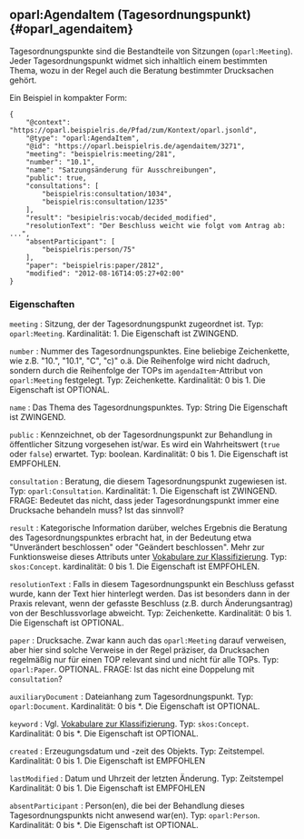 oparl:AgendaItem (Tagesordnungspunkt)  {#oparl_agendaitem}
------------------------------------

Tagesordnungspunkte sind die Bestandteile von Sitzungen (`oparl:Meeting`).
Jeder Tagesordnungspunkt widmet sich inhaltlich einem bestimmten Thema,
wozu in der Regel auch die Beratung bestimmter Drucksachen gehört.

Ein Beispiel in kompakter Form:

~~~~~  {#agendaitem_ex1 .json}
{
    "@context": "https://oparl.beispielris.de/Pfad/zum/Kontext/oparl.jsonld",
    "@type": "oparl:AgendaItem",
    "@id": "https://oparl.beispielris.de/agendaitem/3271",
    "meeting": "beispielris:meeting/281",
    "number": "10.1",
    "name": "Satzungsänderung für Ausschreibungen",
    "public": true,
    "consultations": [
        "beispielris:consultation/1034",
        "beispielris:consultation/1235"
    ],
    "result": "besipielris:vocab/decided_modified",
    "resolutionText": "Der Beschluss weicht wie folgt vom Antrag ab: ...",
    "absentParticipant": [
        "beispielris:person/75"
    ],
    "paper": "beispielris:paper/2812",
    "modified": "2012-08-16T14:05:27+02:00"
}
~~~~~

### Eigenschaften ###

`meeting`
:   Sitzung, der der Tagesordnungspunkt zugeordnet ist.
    Typ: `oparl:Meeting`.
    Kardinalität: 1.
    Die Eigenschaft ist ZWINGEND.

`number`
:   Nummer des Tagesordnungspunktes. Eine beliebige Zeichenkette, wie z.B. "10.", "10.1", "C", "c)" o.ä.
    Die Reihenfolge wird nicht dadruch, sondern durch die Reihenfolge der TOPs im `agendaItem`-Attribut von `oparl:Meeting` festgelegt.
    Typ: Zeichenkette.
    Kardinalität: 0 bis 1.
    Die Eigenschaft ist OPTIONAL.

`name`
:   Das Thema des Tagesordnungspunktes.
    Typ: String
    Die Eigenschaft ist ZWINGEND.

`public`
:   Kennzeichnet, ob der Tagesordnungspunkt zur Behandlung in öffentlicher Sitzung 
    vorgesehen ist/war. Es wird ein Wahrheitswert (`true` oder `false`) erwartet.
    Typ: boolean.
    Kardinalität: 0 bis 1.
    Die Eigenschaft ist EMPFOHLEN.

`consultation`
:   Beratung, die diesem Tagesordnungspunkt zugewiesen ist.
    Typ: `oparl:Consultation`.
    Kardinalität: 1.
    Die Eigenschaft ist ZWINGEND.
    FRAGE: Bedeutet das nicht, dass jeder Tagesordnungspunkt immer eine Drucksache behandeln muss? Ist das sinnvoll?

`result`
:   Kategorische Information darüber, welches Ergebnis die Beratung des
    Tagesordnungspunktes erbracht hat, in der Bedeutung etwa
    "Unverändert beschlossen" oder "Geändert beschlossen". Mehr zur
    Funktionsweise dieses Attributs unter [Vokabulare zur Klassifizierung](#vokabulare_klassifizierung).
    Typ: `skos:Concept`.
    kardinalität: 0 bis 1.
    Die Eigenschaft ist EMPFOHLEN.

`resolutionText`
:   Falls in diesem Tagesordnungspunkt ein Beschluss gefasst 
    wurde, kann der Text hier hinterlegt werden. Das ist besonders dann in der 
    Praxis relevant, wenn der gefasste Beschluss (z.B. durch Änderungsantrag) 
    von der Beschlussvorlage abweicht.
    Typ: Zeichenkette.
    Kardinalität: 0 bis 1.
    Die Eigenschaft ist OPTIONAL.

`paper`
:   Drucksache. Zwar kann auch das `oparl:Meeting` darauf verweisen, aber hier
    sind solche Verweise in der Regel präziser, da Drucksachen regelmäßig nur
    für einen TOP relevant sind und nicht für alle TOPs.
    Typ: `oparl:Paper`.
    OPTIONAL.
    FRAGE: Ist das nicht eine Doppelung mit `consultation`?

`auxiliaryDocument`
:   Dateianhang zum Tagesordnungspunkt.
    Typ: `oparl:Document`.
    Kardinalität: 0 bis *.
    Die Eigenschaft ist OPTIONAL.

`keyword`
:   Vgl. [Vokabulare zur Klassifizierung](#vokabulare_klassifizierung).
    Typ: `skos:Concept`.
    Kardinalität: 0 bis *.
    Die Eigenschaft ist OPTIONAL.

`created`
:   Erzeugungsdatum und -zeit des Objekts.
    Typ: Zeitstempel.
    Kardinalität: 0 bis 1.
    Die Eigenschaft ist EMPFOHLEN

`lastModified`
:   Datum und Uhrzeit der letzten Änderung.
    Typ: Zeitstempel
    Kardinalität: 0 bis 1.
    Die Eigenschaft ist EMPFOHLEN

`absentParticipant`
:   Person(en), die bei der Behandlung dieses Tagesordnungspunkts nicht
    anwesend war(en).
    Typ: `oparl:Person`.
    Kardinalität: 0 bis *.
    Die Eigenschaft ist OPTIONAL.
